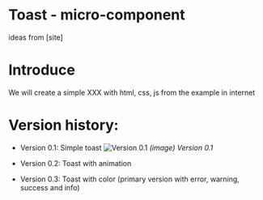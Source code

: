 # Toast - micro-component

ideas from [site]

# Introduce

We will create a simple XXX with html, css, js from the example in internet

# Version history:

- Version 0.1: Simple toast
  ![Version 0.1](./demo/version_0.1.png "Version 0.1 demo")
  _(image) Version 0.1_

- Version 0.2: Toast with animation

- Version 0.3: Toast with color (primary version with error, warning, success and info)
